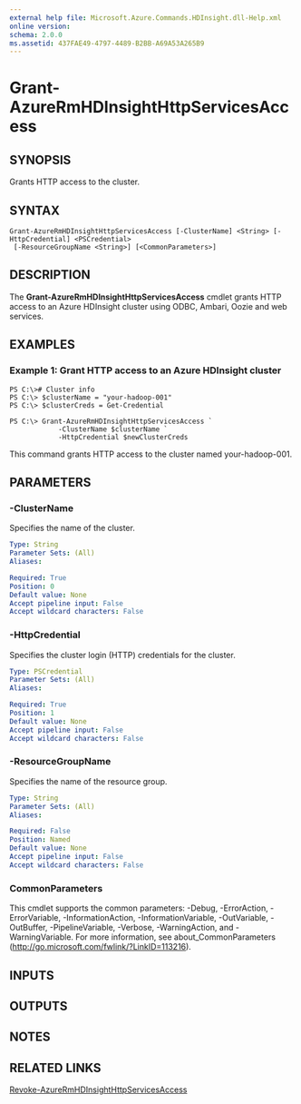 ```yaml
---
external help file: Microsoft.Azure.Commands.HDInsight.dll-Help.xml
online version: 
schema: 2.0.0
ms.assetid: 437FAE49-4797-4489-B2BB-A69A53A265B9
---
```


# Grant-AzureRmHDInsightHttpServicesAccess

## SYNOPSIS
Grants HTTP access to the cluster.

## SYNTAX

```
Grant-AzureRmHDInsightHttpServicesAccess [-ClusterName] <String> [-HttpCredential] <PSCredential>
 [-ResourceGroupName <String>] [<CommonParameters>]
```

## DESCRIPTION
The **Grant-AzureRmHDInsightHttpServicesAccess** cmdlet grants HTTP access to an Azure HDInsight cluster using ODBC, Ambari, Oozie and web services.

## EXAMPLES

### Example 1: Grant HTTP access to an Azure HDInsight cluster
```
PS C:\># Cluster info
PS C:\> $clusterName = "your-hadoop-001"
PS C:\> $clusterCreds = Get-Credential

PS C:\> Grant-AzureRmHDInsightHttpServicesAccess `
            -ClusterName $clusterName `
            -HttpCredential $newClusterCreds
```

This command grants HTTP access to the cluster named your-hadoop-001.

## PARAMETERS

### -ClusterName
Specifies the name of the cluster.

```yaml
Type: String
Parameter Sets: (All)
Aliases: 

Required: True
Position: 0
Default value: None
Accept pipeline input: False
Accept wildcard characters: False
```

### -HttpCredential
Specifies the cluster login (HTTP) credentials for the cluster.

```yaml
Type: PSCredential
Parameter Sets: (All)
Aliases: 

Required: True
Position: 1
Default value: None
Accept pipeline input: False
Accept wildcard characters: False
```

### -ResourceGroupName
Specifies the name of the resource group.

```yaml
Type: String
Parameter Sets: (All)
Aliases: 

Required: False
Position: Named
Default value: None
Accept pipeline input: False
Accept wildcard characters: False
```

### CommonParameters
This cmdlet supports the common parameters: -Debug, -ErrorAction, -ErrorVariable, -InformationAction, -InformationVariable, -OutVariable, -OutBuffer, -PipelineVariable, -Verbose, -WarningAction, and -WarningVariable. For more information, see about_CommonParameters (http://go.microsoft.com/fwlink/?LinkID=113216).

## INPUTS

## OUTPUTS

## NOTES

## RELATED LINKS

[Revoke-AzureRmHDInsightHttpServicesAccess](./Revoke-AzureRmHDInsightHttpServicesAccess.md)


